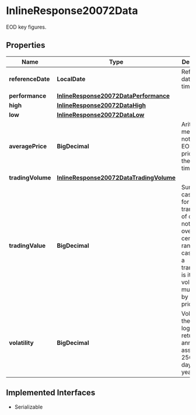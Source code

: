 

# InlineResponse20072Data

EOD key figures.

## Properties

Name | Type | Description | Notes
------------ | ------------- | ------------- | -------------
**referenceDate** | **LocalDate** | Reference date of the time range. |  [optional]
**performance** | [**InlineResponse20072DataPerformance**](InlineResponse20072DataPerformance.md) |  |  [optional]
**high** | [**InlineResponse20072DataHigh**](InlineResponse20072DataHigh.md) |  |  [optional]
**low** | [**InlineResponse20072DataLow**](InlineResponse20072DataLow.md) |  |  [optional]
**averagePrice** | **BigDecimal** | Arithmetic mean of the notation&#39;s EOD closing prices for the given time range. |  [optional]
**tradingVolume** | [**InlineResponse20072DataTradingVolume**](InlineResponse20072DataTradingVolume.md) |  |  [optional]
**tradingValue** | **BigDecimal** | Sum of the cash flow for all transactions of one notation over a certain time range. The cash flow of a transaction is its volume multiplied by its trade price. |  [optional]
**volatility** | **BigDecimal** | Volatility of the daily logarithmic returns, annualized assuming 256 trading days per year. |  [optional]


## Implemented Interfaces

* Serializable


